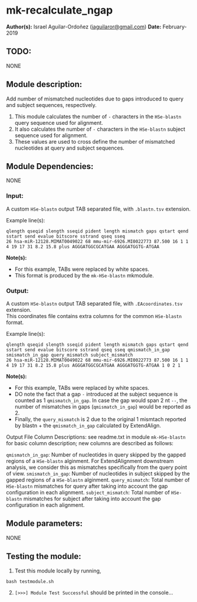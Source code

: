 # mk-recalculate_ngap
**Author(s):** Israel Aguilar-Ordoñez (iaguilaror@gmail.com)
**Date:** February-2019

## TODO:
NONE

## Module description:
Add number of mismatched nucleotides due to gaps introduced to query and subject sequences, respectively.

1. This module calculates the number of `-` characters in the `HSe-blastn` query sequence used for alignment.
2. It also calculates the number of `-` characters in the `HSe-blastn` subject sequence used for alignment.
3. These values are used to cross define the number of mismatched nucleotides at query and subject sequences.

## Module Dependencies:
NONE

### Input:
A custom `HSe-blastn` output TAB separated file, with `.blastn.tsv` extension.  

Example line(s):
```
qlength qseqid slength sseqid pident length mismatch gaps qstart qend sstart send evalue bitscore sstrand qseq sseq
26 hsa-miR-12128.MIMAT0049022 68 mmu-mir-6926.MI0022773 87.500 16 1 1 4 19 17 31 8.2 15.8 plus AGGGATGGCGCATGAA AGGGATGGTG-ATGAA
```

**Note(s):**
* For this example, TABs were replaced by white spaces.
* This format is produced by the `mk-HSe-blastn` mkmodule.

### Output:
A custom `HSe-blastn` output TAB separated file, with `.EAcoordinates.tsv` extension.  
This coordinates file contains extra columns for the common `HSe-blastn` format.  

Example line(s):
```
qlength qseqid slength sseqid pident length mismatch gaps qstart qend sstart send evalue bitscore sstrand qseq sseq qmismatch_in_gap smismatch_in_gap query_mismatch subject_mismatch
26 hsa-miR-12128.MIMAT0049022 68 mmu-mir-6926.MI0022773 87.500 16 1 1 4 19 17 31 8.2 15.8 plus AGGGATGGCGCATGAA AGGGATGGTG-ATGAA 1 0 2 1
```

**Note(s):**
* For this example, TABs were replaced by white spaces.
* DO note the fact that a gap `-` introduced at the subject sequence is counted as 1 `qmismatch_in_gap`. 
In case the gap would span 2 nt `--`, the number of mismatches in gaps (`qmismatch_in_gap`) would be reported as 2.
* Finally, the `query_mismatch` is 2 due to the original 1 mismtach reported by blastn + the `qmismatch_in_gap` calculated by ExtendAlign.

Output File Column Descriptions: see readme.txt in module `mk-HSe-blastn` for basic column description;
new columns are described as follows:

`qmismatch_in_gap`: Number of nucleotides in query skipped by the gapped regions of a `HSe-blastn` alginment. For ExtendAlignment downstream analysis, we consider this as mismatches specifically from the query point of view.
`smismatch_in_gap`: Number of nucleotides in subject skipped by the gapped regions of a `HSe-blastn` alginment.
`query_mismatch`: Total number of `HSe-blastn` mismatches for query after taking into account the gap configuration in each alignment.
`subject_mismatch`: Total number of `HSe-blastn` mismatches for subject after taking into account the gap configuration in each alignment.


## Module parameters:
NONE

## Testing the module:
1. Test this module locally by running,
```
bash testmodule.sh
```

2. `[>>>] Module Test Successful`  should be printed in the console...

